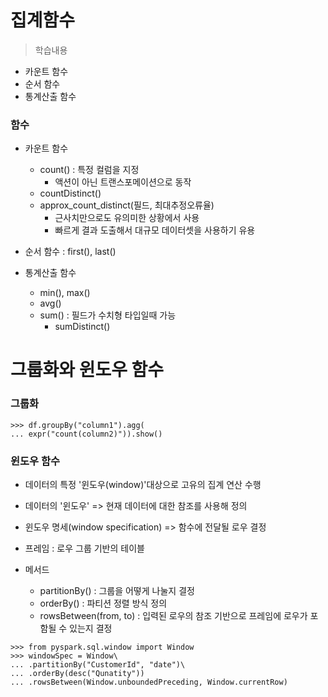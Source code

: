 # 집계함수
> 학습내용
- 카운트 함수
- 순서 함수
- 통계산출 함수


### 함수
- 카운트 함수
	- count() : 특정 컬럼을 지정
		- 액션이 아닌 트랜스포메이션으로 동작
	- countDistinct()
	- approx_count_distinct(필드, 최대추정오류율)
		- 근사치만으로도 유의미한 상황에서 사용
		- 빠르게 결과 도출해서 대규모 데이터셋을 사용하기 유용
	
- 순서 함수 : first(), last()
- 통계산출 함수
	- min(), max()
	- avg()
	- sum() : 필드가 수치형 타입일때 가능
		- sumDistinct()

# 그룹화와 윈도우 함수
### 그룹화
```
>>> df.groupBy("column1").agg(
... expr("count(column2)")).show()
```

### 윈도우 함수
- 데이터의 특정 '윈도우(window)'대상으로 고유의 집계 연산 수행
- 데이터의 '윈도우' => 현재 데이터에 대한 참조를 사용해 정의
- 윈도우 명세(window specification) => 함수에 전달될 로우 결정
- 프레임 : 로우 그룹 기반의 테이블

- 메서드
	- partitionBy() : 그룹을 어떻게 나눌지 결정
	- orderBy() : 파티션 정렬 방식 정의
	- rowsBetween(from, to) : 입력된 로우의 참조 기반으로 프레임에 로우가 포함될 수 있는지 결정

```
>>> from pyspark.sql.window import Window
>>> windowSpec = Window\
... .partitionBy("CustomerId", "date")\
... .orderBy(desc("Qunatity"))
... .rowsBetween(Window.unboundedPreceding, Window.currentRow)
```
